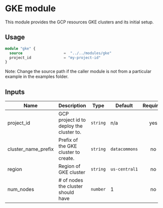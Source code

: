 # GKE module

This module provides the GCP resources GKE clusters and its initial setup.

## Usage

```tf
module "gke" {
  source                   =  "../../modules/gke"
  project_id               = "my-project-id"
}
```

Note: Change the source path if the caller module is not from a particular example in the examples folder.

## Inputs

| Name                | Description                              | Type     | Default       | Required |
| ------------------- | ---------------------------------------- | -------- | ------------- | :------: |
| project_id          | GCP project id to deploy the cluster to. | `string` | n/a           |   yes    |
| cluster_name_prefix | Prefix of the GKE cluster to create.     | `string` | `datacommons` |    no    |
| region              | Region of GKE cluster                    | `string` | `us-central1` |    no    |
| num_nodes           | # of nodes the cluster should have       | `number` | 1             |    no    |
